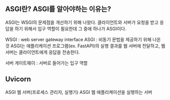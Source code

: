 ## ASGI란? ASGI를 알아야하는 이유는?
ASGI는 WSGI의 문제점을 개선하기 위해 나왔다.
클라이언트와 서버가 요청을 받고 응답을 하기 위해서 입구 역할이 필요한데 그 중에 하나가 ASGI이다.

WSGI : web server gateway interface
ASGI : 비동기 문법을 제공하기 위해 나온 것
ASGI는 애플리케이션 프로그램(ex. FastAPI)의 실행 결과를 웹 서버에 전달하고, 웹 서버는 클라이언트에게 응답을 전송한다.

서버 게이트웨이 : 서버로 들어가는 입구 역할

## Uvicorn
ASGI 웹 서버(프로세스 관리자, 실행기)
ASGI 웹 애플리케이션을 실행하는 서버

